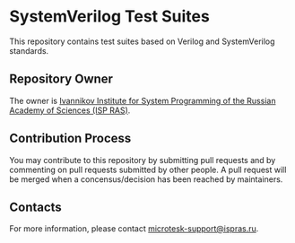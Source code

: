 # SystemVerilog Test Suites

This repository contains test suites based on Verilog and SystemVerilog standards.

## Repository Owner

The owner is [Ivannikov Institute for System Programming of the Russian Academy of Sciences (ISP RAS)](https://ispras.ru/en).

## Contribution Process

You may contribute to this repository by submitting pull requests and by commenting on pull requests submitted by other people. A pull request will be merged when a concensus/decision has been reached by maintainers.

## Contacts

For more information, please contact microtesk-support@ispras.ru.
